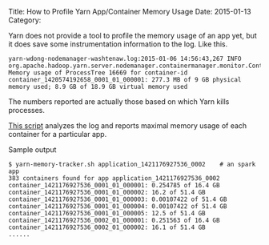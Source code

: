Title: How to Profile Yarn App/Container Memory Usage
Date: 2015-01-13
Category: 

Yarn does not provide a tool to profile the memory usage of an app yet, but it does save some instrumentation information to the log. Like this.

```
yarn-wdong-nodemanager-washtenaw.log:2015-01-06 14:56:43,267 INFO org.apache.hadoop.yarn.server.nodemanager.containermanager.monitor.ContainersMonitorImpl: Memory usage of ProcessTree 16669 for container-id container_1420574192658_0001_01_000001: 277.3 MB of 9 GB physical memory used; 8.9 GB of 18.9 GB virtual memory used
```

The numbers reported are actually those based on which Yarn kills processes.

[This script](https://github.com/aaalgo/yarn-memory-tracker) analyzes the log and reports maximal memory usage of each container for a particular app.

Sample output

```
$ yarn-memory-tracker.sh application_1421176927536_0002    # an spark app
383 containers found for app application_1421176927536_0002
container_1421176927536_0001_01_000001: 0.254785 of 16.4 GB
container_1421176927536_0001_01_000002: 16.2 of 51.4 GB
container_1421176927536_0001_01_000003: 0.00107422 of 51.4 GB
container_1421176927536_0001_01_000004: 0.00107422 of 51.4 GB
container_1421176927536_0001_01_000005: 12.5 of 51.4 GB
container_1421176927536_0002_01_000001: 0.251563 of 16.4 GB
container_1421176927536_0002_01_000002: 16.1 of 51.4 GB
......

```
